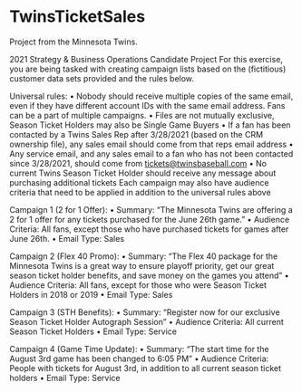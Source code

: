 # TwinsTicketSales
Project from the Minnesota Twins.

2021 Strategy & Business Operations Candidate Project
For this exercise, you are being tasked with creating campaign lists based on the (fictitious) customer data sets provided and the rules below.

Universal rules:
•	Nobody should receive multiple copies of the same email, even if they have different account IDs with the same email address. Fans can be a part of multiple campaigns.
•	Files are not mutually exclusive, Season Ticket Holders may also be Single Game Buyers
•	If a fan has been contacted by a Twins Sales Rep after 3/28/2021 (based on the CRM ownership file), any sales email should come from that reps email address
•	Any service email, and any sales email to a fan who has not been contacted since 3/28/2021, should come from tickets@twinsbaseball.com
•	No current Twins Season Ticket Holder should receive any message about purchasing additional tickets
Each campaign may also have audience criteria that need to be applied in addition to the universal rules above

Campaign 1 (2 for 1 Offer):
•	Summary: “The Minnesota Twins are offering a 2 for 1 offer for any tickets purchased for the June 26th game.”
•	Audience Criteria: All fans, except those who have purchased tickets for games after June 26th. 
•	Email Type: Sales

Campaign 2 (Flex 40 Promo):
•	Summary: “The Flex 40 package for the Minnesota Twins is a great way to ensure playoff priority, get our great season ticket holder benefits, and save money on the games you attend”
•	Audience Criteria: All fans, except for those who were Season Ticket Holders in 2018 or 2019
•	Email Type: Sales

Campaign 3 (STH Benefits):
•	Summary: “Register now for our exclusive Season Ticket Holder Autograph Session”
•	Audience Criteria: All current Season Ticket Holders
•	Email Type: Service

Campaign 4 (Game Time Update):
•	Summary: “The start time for the August 3rd game has been changed to 6:05 PM”
•	Audience Criteria: People with tickets for August 3rd, in addition to all current season ticket holders
•	Email Type: Service
